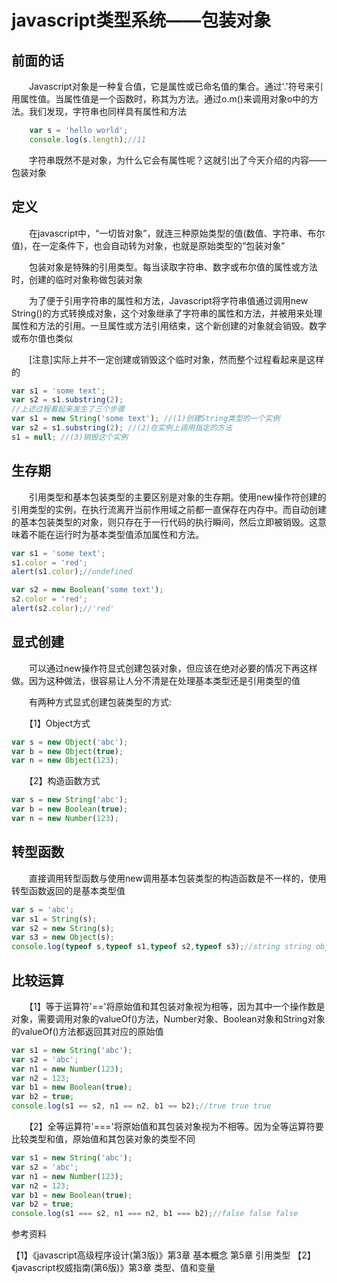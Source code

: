 ﻿# javascript类型系统——包装对象

## 前面的话

　　Javascript对象是一种复合值，它是属性或已命名值的集合。通过'.'符号来引用属性值。当属性值是一个函数时，称其为方法。通过o.m()来调用对象o中的方法。我们发现，字符串也同样具有属性和方法

```javascript
    var s = 'hello world';
    console.log(s.length);//11
```

　　字符串既然不是对象，为什么它会有属性呢？这就引出了今天介绍的内容——包装对象


## 定义

　　在javascript中，“一切皆对象”，就连三种原始类型的值(数值、字符串、布尔值)，在一定条件下，也会自动转为对象，也就是原始类型的“包装对象”

　　包装对象是特殊的引用类型。每当读取字符串、数字或布尔值的属性或方法时，创建的临时对象称做包装对象

　　为了便于引用字符串的属性和方法，Javascript将字符串值通过调用new String()的方式转换成对象，这个对象继承了字符串的属性和方法，并被用来处理属性和方法的引用。一旦属性或方法引用结束，这个新创建的对象就会销毁。数字或布尔值也类似

　　[注意]实际上并不一定创建或销毁这个临时对象，然而整个过程看起来是这样的

```javascript
var s1 = 'some text';
var s2 = s1.substring(2);
//上述过程看起来发生了三个步骤
var s1 = new String('some text'); //(1)创建String类型的一个实例
var s2 = s1.substring(2); //(2)在实例上调用指定的方法
s1 = null; //(3)销毁这个实例
```

## 生存期

　　引用类型和基本包装类型的主要区别是对象的生存期。使用new操作符创建的引用类型的实例，在执行流离开当前作用域之前都一直保存在内存中。而自动创建的基本包装类型的对象，则只存在于一行代码的执行瞬间，然后立即被销毁。这意味着不能在运行时为基本类型值添加属性和方法。

```javascript
var s1 = 'some text';
s1.color = 'red';
alert(s1.color);//undefined
```

```javascript
var s2 = new Boolean('some text');
s2.color = 'red';
alert(s2.color);//'red'
```

## 显式创建

　　可以通过new操作符显式创建包装对象，但应该在绝对必要的情况下再这样做。因为这种做法，很容易让人分不清是在处理基本类型还是引用类型的值

　　有两种方式显式创建包装类型的方式:

　　【1】Object方式

```javascript
var s = new Object('abc');
var b = new Object(true);
var n = new Object(123);
```

　　【2】构造函数方式

```javascript
var s = new String('abc');
var b = new Boolean(true);
var n = new Number(123);
```

## 转型函数

　　直接调用转型函数与使用new调用基本包装类型的构造函数是不一样的，使用转型函数返回的是基本类型值

```javascript
var s = 'abc';
var s1 = String(s);
var s2 = new String(s);
var s3 = new Object(s);
console.log(typeof s,typeof s1,typeof s2,typeof s3);//string string object object
```

## 比较运算

　　【1】等于运算符'=='将原始值和其包装对象视为相等，因为其中一个操作数是对象，需要调用对象的valueOf()方法，Number对象、Boolean对象和String对象的valueOf()方法都返回其对应的原始值

```javascript
var s1 = new String('abc');
var s2 = 'abc';
var n1 = new Number(123);
var n2 = 123;
var b1 = new Boolean(true);
var b2 = true;
console.log(s1 == s2, n1 == n2, b1 == b2);//true true true
```

　　【2】全等运算符'==='将原始值和其包装对象视为不相等。因为全等运算符要比较类型和值，原始值和其包装对象的类型不同

```javascript
var s1 = new String('abc');
var s2 = 'abc';
var n1 = new Number(123);
var n2 = 123;
var b1 = new Boolean(true);
var b2 = true;
console.log(s1 === s2, n1 === n2, b1 === b2);//false false false
```


参考资料

【1】《javascript高级程序设计(第3版)》第3章 基本概念 第5章 引用类型
【2】《javascript权威指南(第6版)》第3章 类型、值和变量

